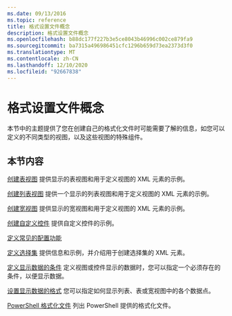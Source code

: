 ```yaml
---
ms.date: 09/13/2016
ms.topic: reference
title: 格式设置文件概念
description: 格式设置文件概念
ms.openlocfilehash: b88dc177f227b3e5ce8043b46996c002ce879fa9
ms.sourcegitcommit: ba7315a496986451cfc1296b659d73ea2373d3f0
ms.translationtype: MT
ms.contentlocale: zh-CN
ms.lasthandoff: 12/10/2020
ms.locfileid: "92667838"
---
```

# <a name="formatting-file-concepts"></a>格式设置文件概念

本节中的主题提供了您在创建自己的格式化文件时可能需要了解的信息，如您可以定义的不同类型的视图，以及这些视图的特殊组件。

## <a name="in-this-section"></a>本节内容

[创建表视图](./creating-a-table-view.md) 提供显示的表视图和用于定义视图的 XML 元素的示例。

[创建列表视图](./creating-a-list-view.md) 提供一个显示的列表视图和用于定义视图的 XML 元素的示例。

[创建宽视图](./creating-a-wide-view.md) 提供显示的宽视图和用于定义视图的 XML 元素的示例。

[创建自定义控件](./creating-custom-controls.md) 提供自定义控件的示例。

[定义常见的配置功能](./defining-common-configuration-features.md)

[定义选择集](./defining-selection-sets.md) 提供信息和示例，并介绍用于创建选择集的 XML 元素。

[定义显示数据的条件](./defining-conditions-for-displaying-data.md) 定义视图或控件显示的数据时，您可以指定一个必须存在的条件，以便显示数据。

[设置显示数据的格式](./formatting-displayed-data.md) 您可以指定如何显示列表、表或宽视图中的各个数据点。

[PowerShell 格式化文件](./powershell-formatting-files.md) 列出 PowerShell 提供的格式化文件。
